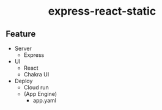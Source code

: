 <div align="center"><h1>express-react-static</h1></div>

## Feature
- Server
  - Express
- UI
  - React
  - Chakra UI
- Deploy
  - Cloud run
  - (App Engine)
    - app.yaml
